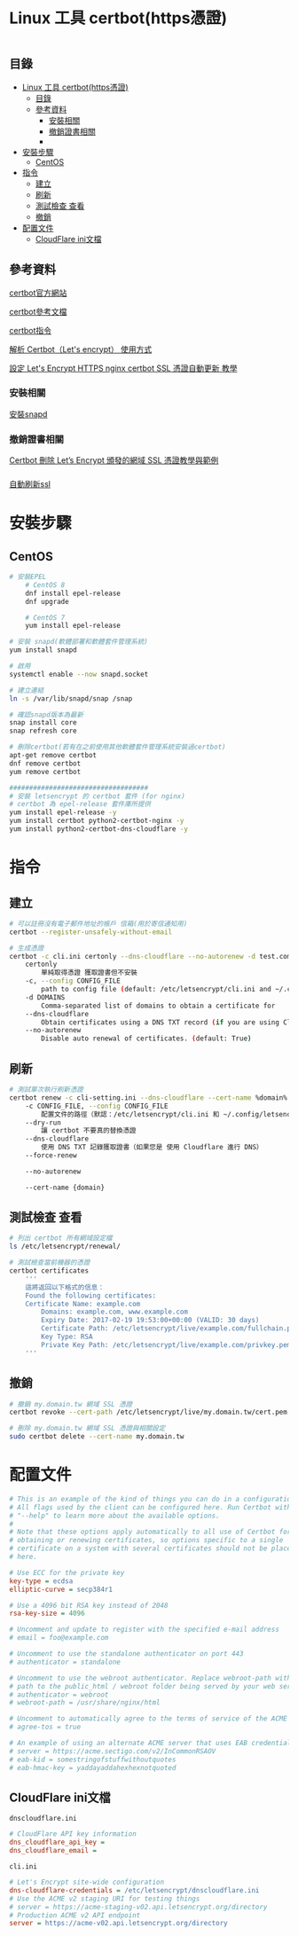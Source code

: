 # Linux 工具 certbot(https憑證)

```
```

## 目錄

- [Linux 工具 certbot(https憑證)](#linux-工具-certbothttps憑證)
	- [目錄](#目錄)
	- [參考資料](#參考資料)
		- [安裝相關](#安裝相關)
		- [撤銷證書相關](#撤銷證書相關)
		- [](#)
- [安裝步驟](#安裝步驟)
	- [CentOS](#centos)
- [指令](#指令)
	- [建立](#建立)
	- [刷新](#刷新)
	- [測試檢查 查看](#測試檢查-查看)
	- [撤銷](#撤銷)
- [配置文件](#配置文件)
	- [CloudFlare ini文檔](#cloudflare-ini文檔)

## 參考資料

[certbot官方網站](https://certbot.eff.org/)

[certbot參考文檔](https://eff-certbot.readthedocs.io/en/stable/)

[certbot指令](https://eff-certbot.readthedocs.io/en/stable/using.html#certbot-command-line-options)

[解析 Certbot（Let's encrypt） 使用方式](https://andyyou.github.io/2019/04/13/how-to-use-certbot/)

[設定 Let's Encrypt HTTPS nginx certbot SSL 憑證自動更新 教學](https://blog.hellojcc.tw/setup-https-with-letsencrypt-on-nginx/)

### 安裝相關

[安裝snapd](https://snapcraft.io/docs/installing-snap-on-centos)

### 撤銷證書相關

[Certbot 刪除 Let’s Encrypt 頒發的網域 SSL 憑證教學與範例](https://officeguide.cc/letsencrypt-certbot-delete-ssl-certificate-domain-tutorial-examples/)

###

[自動刷新ssl](https://snippetinfo.net/mobile/media/1752)

# 安裝步驟

## CentOS

```bash
# 安裝EPEL
	# CentOS 8
	dnf install epel-release
	dnf upgrade

	# CentOS 7
	yum install epel-release

# 安裝 snapd(軟體部署和軟體套件管理系統)
yum install snapd

# 啟用
systemctl enable --now snapd.socket

# 建立連結
ln -s /var/lib/snapd/snap /snap

# 確認snapd版本為最新
snap install core
snap refresh core

# 刪除certbot(若有在之前使用其他軟體套件管理系統安裝過certbot)
apt-get remove certbot
dnf remove certbot
yum remove certbot

###################################
# 安裝 letsencrypt 的 certbot 套件 (for nginx)
# certbot 為 epel-release 套件庫所提供
yum install epel-release -y
yum install certbot python2-certbot-nginx -y
yum install python2-certbot-dns-cloudflare -y
```

# 指令

## 建立

```bash
# 可以註冊沒有電子郵件地址的帳戶 信箱(用於寄信通知用)
certbot --register-unsafely-without-email

# 生成憑證
certbot -c cli.ini certonly --dns-cloudflare --no-autorenew -d test.com -d *.test.com
	certonly
		單純取得憑證 獲取證書但不安裝
	-c, --config CONFIG_FILE
		path to config file (default: /etc/letsencrypt/cli.ini and ~/.config/letsencrypt/cli.ini)
	-d DOMAINS
		Comma-separated list of domains to obtain a certificate for
	--dns-cloudflare
		Obtain certificates using a DNS TXT record (if you are using Cloudflare for DNS). (default: False)
	--no-autorenew
		Disable auto renewal of certificates. (default: True)
```

## 刷新

```bash
# 測試單次執行刷新憑證
certbot renew -c cli-setting.ini --dns-cloudflare --cert-name %domain% --dry-run
	-c CONFIG_FILE, --config CONFIG_FILE
		配置文件的路徑（默認：/etc/letsencrypt/cli.ini 和 ~/.config/letsencrypt/cli.ini)
	--dry-run
		讓 certbot 不要真的替換憑證
	--dns-cloudflare
		使用 DNS TXT 記錄獲取證書（如果您是 使用 Cloudflare 進行 DNS）
	--force-renew

	--no-autorenew

	--cert-name {domain}
```

## 測試檢查 查看

```bash
# 列出 certbot 所有網域設定檔
ls /etc/letsencrypt/renewal/

# 測試檢查當前機器的憑證
certbot certificates
	'''
	這將返回以下格式的信息：
	Found the following certificates:
	Certificate Name: example.com
		Domains: example.com, www.example.com
		Expiry Date: 2017-02-19 19:53:00+00:00 (VALID: 30 days)
		Certificate Path: /etc/letsencrypt/live/example.com/fullchain.pem
		Key Type: RSA
		Private Key Path: /etc/letsencrypt/live/example.com/privkey.pem
	'''
```

## 撤銷

```bash
# 撤銷 my.domain.tw 網域 SSL 憑證
certbot revoke --cert-path /etc/letsencrypt/live/my.domain.tw/cert.pem

# 刪除 my.domain.tw 網域 SSL 憑證與相關設定
sudo certbot delete --cert-name my.domain.tw
```

# 配置文件

```ini
# This is an example of the kind of things you can do in a configuration file.
# All flags used by the client can be configured here. Run Certbot with
# "--help" to learn more about the available options.
#
# Note that these options apply automatically to all use of Certbot for
# obtaining or renewing certificates, so options specific to a single
# certificate on a system with several certificates should not be placed
# here.

# Use ECC for the private key
key-type = ecdsa
elliptic-curve = secp384r1

# Use a 4096 bit RSA key instead of 2048
rsa-key-size = 4096

# Uncomment and update to register with the specified e-mail address
# email = foo@example.com

# Uncomment to use the standalone authenticator on port 443
# authenticator = standalone

# Uncomment to use the webroot authenticator. Replace webroot-path with the
# path to the public_html / webroot folder being served by your web server.
# authenticator = webroot
# webroot-path = /usr/share/nginx/html

# Uncomment to automatically agree to the terms of service of the ACME server
# agree-tos = true

# An example of using an alternate ACME server that uses EAB credentials
# server = https://acme.sectigo.com/v2/InCommonRSAOV
# eab-kid = somestringofstuffwithoutquotes
# eab-hmac-key = yaddayaddahexhexnotquoted
```

## CloudFlare ini文檔

`dnscloudflare.ini`

```ini
# CloudFlare API key information
dns_cloudflare_api_key =
dns_cloudflare_email =
```

`cli.ini`

```ini
# Let's Encrypt site-wide configuration
dns-cloudflare-credentials = /etc/letsencrypt/dnscloudflare.ini
# Use the ACME v2 staging URI for testing things
# server = https://acme-staging-v02.api.letsencrypt.org/directory
# Production ACME v2 API endpoint
server = https://acme-v02.api.letsencrypt.org/directory
```